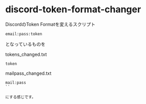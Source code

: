 # discord-token-format-changer

DiscordのToken Formatを変えるスクリプト

```
email:pass:token
```
となっているものを

tokens_changed.txt
```
token
```

mailpass_changed.txt
```
mail:pass
``

にする感じです。
